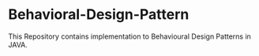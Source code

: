 # Behavioral-Design-Pattern

This Repository contains implementation to Behavioural Design Patterns in JAVA.
